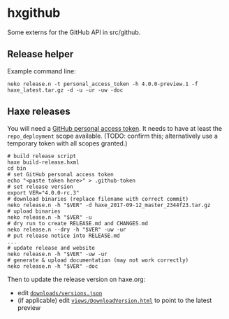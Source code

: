 # hxgithub

Some externs for the GitHub API in src/github.

## Release helper

Example command line:

```
neko release.n -t personal_access_token -h 4.0.0-preview.1 -f haxe_latest.tar.gz -d -u -ur -uw -doc
```

## Haxe releases

You will need a [GitHub personal access token](https://github.com/settings/tokens). It needs to have at least the `repo_deployment` scope available. (TODO: confirm this; alternatively use a temporary token with all scopes granted.)

```
# build release script
haxe build-release.hxml
cd bin
# set GitHub personal access token
echo "<paste token here>" > .github-token
# set release version
export VER="4.0.0-rc.3"
# download binaries (replace filename with correct commit)
neko release.n -h "$VER" -d haxe_2017-09-12_master_2344f23.tar.gz
# upload binaries
neko release.n -h "$VER" -u
# dry run to create RELEASE.md and CHANGES.md
neko release.n --dry -h "$VER" -uw -ur
# put release notice into RELEASE.md
...
# update release and website
neko release.n -h "$VER" -uw -ur
# generate & upload documentation (may not work correctly)
neko release.n -h "$VER" -doc
```

Then to update the release version on haxe.org:

 - edit [`downloads/versions.json`](https://github.com/HaxeFoundation/haxe.org/blob/staging/downloads/versions.json)
 - (if applicable) edit [`views/DownloadVersion.html`](https://github.com/HaxeFoundation/haxe.org/blob/staging/views/DownloadVersion.html) to point to the latest preview

